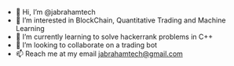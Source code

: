 - 👋 Hi, I’m @jabrahamtech
- 👀 I’m interested in BlockChain, Quantitative Trading and Machine Learning
- 🌱 I’m currently learning to solve hackerrank problems in C++
- 💞️ I’m looking to collaborate on a trading bot
- 📫 Reach me at my email jabrahamtech@gmail.com

<!---
jabrahamtech/jabrahamtech is a ✨ special ✨ repository because its `README.md` (this file) appears on your GitHub profile.
You can click the Preview link to take a look at your changes.
--->
